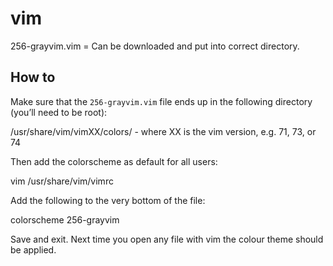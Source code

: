 vim
===

256-grayvim.vim = Can be downloaded and put into correct directory.  

## How to

Make sure that the `256-grayvim.vim` file ends up in the following directory (you’ll need to be root):

  /usr/share/vim/vimXX/colors/ -  where XX is the vim version, e.g. 71, 73, or 74

Then add the colorscheme as default for all users:

  vim /usr/share/vim/vimrc

Add the following to the very bottom of the file:

  colorscheme 256-grayvim

Save and exit. Next time you open any file with vim the colour theme should be applied.
